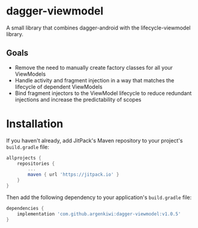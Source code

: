 # dagger-viewmodel
A small library that combines dagger-android with the lifecycle-viewmodel library.

## Goals
- Remove the need to manually create factory classes for all your ViewModels
- Handle activity and fragment injection in a way that matches the lifecycle of dependent ViewModels
- Bind fragment injectors to the ViewModel lifecycle to reduce redundant injections and increase the predictability of scopes

# Installation

If you haven't already, add JitPack's Maven repository to your project's `build.gradle` file:  
```groovy
allprojects {
    repositories {
        ...
        maven { url 'https://jitpack.io' }
    }
}
```

Then add the following dependency to your application's `build.gradle` file:
````groovy
dependencies {
    implementation 'com.github.argenkiwi:dagger-viewmodel:v1.0.5'
}
````